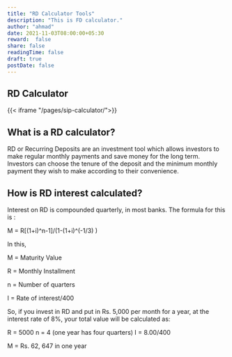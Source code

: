 ```yaml
---
title: "RD Calculator Tools"
description: "This is FD calculator."
author: "ahmad"
date: 2021-11-03T08:00:00+05:30
reward:  false
share: false
readingTime: false
draft: true
postDate: false
---
```


## RD Calculator


{{< iframe "/pages/sip-calculator/">}}

## What is a RD calculator?
RD or Recurring Deposits are an investment tool which allows investors to make regular monthly payments and save money for the long term. Investors can choose the tenure of the deposit and the minimum monthly payment they wish to make according to their convenience. 


## How is RD interest calculated?

Interest on RD is compounded quarterly, in most banks. The formula for this is :

M = R[(1+i)^n-1]/(1-(1+i)^(-1/3) )

In this,

M = Maturity Value

R = Monthly Installment

n = Number of quarters

I = Rate of interest/400

So, if you invest in RD and put in Rs. 5,000 per month for a year, at the interest rate of 8%, your total value will be calculated as:

R = 5000
n = 4 (one year has four quarters)
I = 8.00/400

M = Rs. 62, 647 in one year

